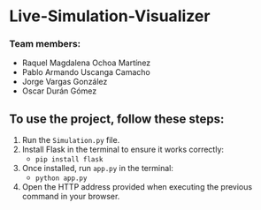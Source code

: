 # Live-Simulation-Visualizer 

### Team members:
- Raquel Magdalena Ochoa Martínez
- Pablo Armando Uscanga Camacho
- Jorge Vargas González
- Oscar Durán Gómez

## To use the project, follow these steps:
1. Run the `Simulation.py` file.
2. Install Flask in the terminal to ensure it works correctly:
   - `pip install flask`
3. Once installed, run `app.py` in the terminal:
   - `python app.py`
4. Open the HTTP address provided when executing the previous command in your browser.
